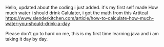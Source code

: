 Hello, updated about the coding i just added.
it's my first self made How much water i should drink Calulater, 
i got the math from this Artitcal 
https://www.slenderkitchen.com/article/how-to-calculate-how-much-water-you-should-drink-a-day

Please don't go to hard on me, this is my first time learning java and i am taking it day by day.
